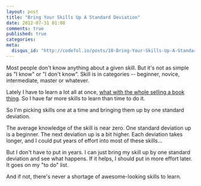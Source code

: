 ```yaml
---
layout: post
title: "Bring Your Skills Up A Standard Deviation"
date: 2012-07-31 01:08
comments: true
published: true
categories: 
meta:
  disqus_id: "http://codefol.io/posts/18-Bring-Your-Skills-Up-A-Standard-Deviation"
---
```

Most people don't know anything about a given skill.  But it's not as simple as "I know" or "I don't know".  Skill is in categories -- beginner, novice, intermediate, master or whatever.

Lately I have to learn a lot all at once, <a href="http://rebuilding-rails.com">what with the whole selling a book thing</a>.  So I have far more skills to learn than time to do it.

So I'm picking skills one at a time and bringing them up by one standard deviation.

The average knowledge of the skill is near zero.  One standard deviation up is a beginner.  The next deviation up is a bit higher.  Each deviation takes longer, and I could put years of effort into most of these skills...

But I don't have to put in years.  I can just bring my skill up by one standard deviation and see what happens.  If it helps, I should put in more effort later.  It goes on my "to do" list.

And if not, there's never a shortage of awesome-looking skills to learn.
